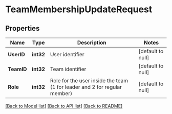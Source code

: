 # TeamMembershipUpdateRequest

## Properties
Name | Type | Description | Notes
------------ | ------------- | ------------- | -------------
**UserID** | **int32** | User identifier | [default to null]
**TeamID** | **int32** | Team identifier | [default to null]
**Role** | **int32** | Role for the user inside the team (1 for leader and 2 for regular member) | [default to null]

[[Back to Model list]](../README.md#documentation-for-models) [[Back to API list]](../README.md#documentation-for-api-endpoints) [[Back to README]](../README.md)


